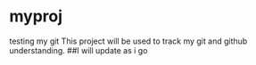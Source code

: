 # myproj
testing my git 
This project will be used to track my git and github understanding.
##I will update as i go
